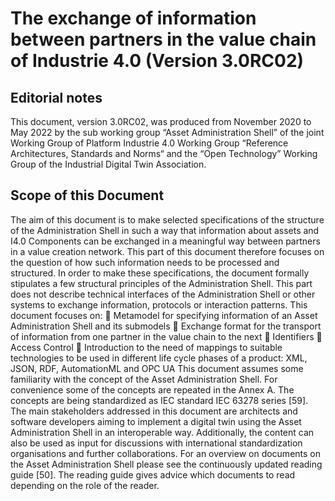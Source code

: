# The exchange of information between partners in the value chain of Industrie 4.0 (Version 3.0RC02)   


## Editorial notes
This document, version 3.0RC02, was produced from November 2020 to May 2022 by the sub working group “Asset Administration Shell” of the joint Working Group of Platform Industrie 4.0 Working Group “Reference Architectures, Standards and Norms“ and the “Open Technology” Working Group of the Industrial Digital Twin Association.

## Scope of this Document
The aim of this document is to make selected specifications of the structure of the Administration Shell in such a way that information about assets and I4.0 Components can be exchanged in a meaningful way between partners in a value creation network.
This part of this document therefore focuses on the question of how such information needs to be processed and structured. In order to make these specifications, the document formally stipulates a few structural principles of the Administration Shell. This part does not describe technical interfaces of the Administration Shell or other systems to exchange information, protocols or interaction patterns.
This document focuses on:
	Metamodel for specifying information of an Asset Administration Shell and its submodels
	Exchange format for the transport of information from one partner in the value chain to the next
	Identifiers
	Access Control
	Introduction to the need of mappings to suitable technologies to be used in different life cycle phases of a product: XML, JSON, RDF, AutomationML and OPC UA
This document assumes some familiarity with the concept of the Asset Administration Shell. For convenience some of the concepts are repeated in the Annex A. The concepts are being standardized as IEC standard IEC 63278 series [59]. The main stakeholders addressed in this document are architects and software developers aiming to implement a digital twin using the Asset Administration Shell in an interoperable way. Additionally, the content can also be used as input for discussions with international standardization organisations and further collaborations. For an overview on documents on the Asset Administration Shell please see the continuously updated reading guide [50]. The reading guide gives advice which documents to read depending on the role of the reader.
